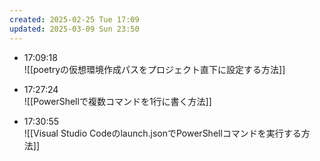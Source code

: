 ```yaml
---
created: 2025-02-25 Tue 17:09
updated: 2025-03-09 Sun 23:50
---
```


- 17:09:18  
  ![[poetryの仮想環境作成パスをプロジェクト直下に設定する方法]]

- 17:27:24  
  ![[PowerShellで複数コマンドを1行に書く方法]]
- 17:30:55  
  ![[Visual Studio Codeのlaunch.jsonでPowerShellコマンドを実行する方法]]
